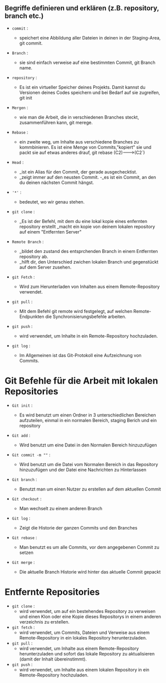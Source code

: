 ## Begriffe definieren und erklären (z.B. repository, branch etc.)

- `commit` : 
  - speichert eine Abbildung aller Dateien in deinen in der Staging-Area, git commit. 

- `Branch` : 
  - sie sind einfach verweise auf eine bestimmten Commit, git Branch name.

- `repository` :
  - Es ist ein virtueller Speicher deines Projekts. Damit kannst du Versionen deines Codes speichern und bei Bedarf auf sie zugreifen, git init

- `Mergen` :
  - wie man die Arbeit, die in verschiedenen Branches steckt, zusammenführen kann, git merege.

- `Rebase` :
  - ein zweite weg, um Inhalte aus verschiedene Branches zu kommbinieren. Es ist eine Menge von Commits,"kopiert" sie und packt sie auf etwas anderes drauf, git rebase (C2)--->(C2`)

- `Head` :
  - _ist ein Alias für den Commit, der gerade ausgechecktist.
  - _zeigt immer auf den neusten Commit.
  -_es ist ein Commit, an den du deinen nächsten Commit hängst.

- `'*'` :
  - bedeutet, wo wir genau stehen.

- `git clone` :
  - _Es ist der Befehl, mit dem du eine lokal kopie eines enfernten repository erstellt 
           _macht ein kopie von deinem lokalen repository auf einem "Entfernten Server"

- `Remote Branch` :
  - _bildet den zustand des entsprchenden Branch in einem Entfernten repository ab.
  - _hilft dir, den Unterschied zwichen lokalen Branch und gegenstückt auf dem Server zusehen.

- `git Fetch` :
  - Wird zum Herunterladen von Inhalten aus einem Remote-Repository verwendet.

- `git pull` :
  - Mit dem Befehl git remote wird festgelegt, auf welchen Remote-Endpunkten die Synchronisierungsbefehle arbeiten.

- `git push` :
  - wird verwendet, um Inhalte in ein Remote-Repository hochzuladen.

- `git log` :
  - Im Allgemeinen ist das Git-Protokoll eine Aufzeichnung von Commits.

# Git Befehle für die Arbeit mit lokalen Repositories

- `Git init` :
  - Es wird benutzt um einen Ordner in 3 unterschiedlichen Bereichen aufzuteilen, einmal in ein normalen
   Bereich, staging Berich und ein repository

- `Git add` :
  - Wird benutzt um eine Datei in den Normalen Bereich hinzuzufügen

- `Git commit -m ""` : 
  - Wird benutzt um die Datei vom Normalen Bereich in das Repository hinzuzufügen und der Datei eine Nachrichten
    zu Hinterlassen 

- `Git branch` :
  - Benutzt man um einen Nutzer zu erstellen auf dem aktuellen Commit

- `Git checkout` :
  - Man wechselt zu einem anderen Branch

- `Git log` :
  - Zeigt die Historie der ganzen Commits und den Branches

- `Git rebase` :
  - Man benutzt es um alle Commits, vor dem angegebenen Commit zu setzen 

- `Git merge` :
  - Die aktuelle Branch Historie wird hinter das aktuelle Commit gepackt

# Entfernte Repositories
- `git clone` :
  - wird verwendet, um auf ein bestehendes Repository zu verweisen und einen Klon 
  oder eine Kopie dieses Repositorys in einem anderen verzeichnis zu erstellen.
- `git fetch` : 
  - wird verwendet, um Commits, Dateien und Verweise aus einem
    Remote-Repository in ein lokales Repository herunterzuladen.
- `git pull` :
  - wird verwendet, um Inhalte aus einem Remote-Repository herunterzuladen 
    und sofort das lokale Repository zu aktualisieren (damit der Inhalt übereinstimmt).
- `git push` :
  - wird verwendet, um Inhalte aus einem lokalen Repository in ein Remote-Repository hochzuladen.

